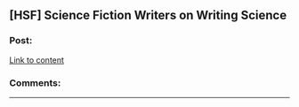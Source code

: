 ## [HSF] Science Fiction Writers on Writing Science

### Post:

[Link to content](http://berkeleysciencereview.com/science-fiction-writers-writing-science/)

### Comments:

---

